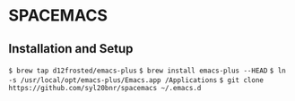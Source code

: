 # SPACEMACS

## Installation and Setup
`$ brew tap d12frosted/emacs-plus`
`$ brew install emacs-plus --HEAD`
`$ ln -s /usr/local/opt/emacs-plus/Emacs.app /Applications`
`$ git clone https://github.com/syl20bnr/spacemacs ~/.emacs.d`
